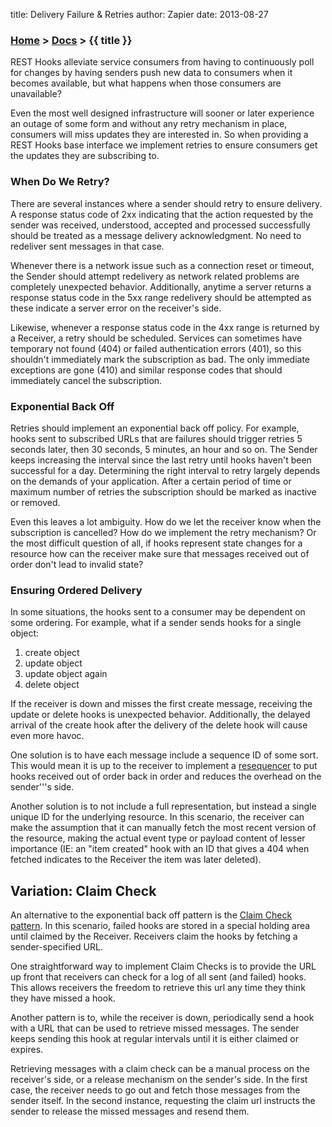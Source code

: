 title: Delivery Failure & Retries
author: Zapier
date: 2013-08-27


### [Home](/) > [Docs](/docs/) > {{ title }}

REST Hooks alleviate service consumers from having to continuously poll for changes by having senders push new data to consumers when it becomes available, but what happens when those consumers are unavailable?

Even the most well designed infrastructure will sooner or later experience an outage of some form and without any retry mechanism in place, consumers will miss updates they are interested in. So when providing a REST Hooks base interface we implement retries to ensure consumers get the updates they are subscribing to. 


### When Do We Retry?

There are several instances where a sender should retry to ensure delivery. A response status code of 2xx indicating that the action requested by the sender was received, understood, accepted and processed successfully should be treated as a message delivery acknowledgment. No need to redeliver sent messages in that case.

Whenever there is a network issue such as a connection reset or timeout, the Sender should attempt redelivery as network related problems are completely unexpected behavior. Additionally, anytime a server returns a response status code in the 5xx range redelivery should be attempted as these indicate a server error on the receiver's side.

Likewise, whenever a response status code in the 4xx range is returned by a Receiver, a retry should be scheduled. Services can sometimes have temporary not found (404) or failed authentication errors (401), so this shouldn't immediately mark the subscription as bad. The only immediate exceptions are gone (410) and similar response codes that should immediately cancel the subscription.


### Exponential Back Off

Retries should implement an exponential back off policy. For example, hooks sent to subscribed URLs that are failures should trigger retries 5 seconds later, then 30 seconds, 5 minutes, an hour and so on. The Sender keeps increasing the interval since the last retry until hooks haven't been successful for a day. Determining the right interval to retry largely depends on the demands of your application. After a certain period of time or maximum number of retries the subscription should be marked as inactive or removed.

Even this leaves a lot ambiguity. How do we let the receiver know when the subscription is cancelled? How do we implement the retry mechanism? Or the most difficult question of all, if hooks represent state changes for a resource how can the receiver make sure that messages received out of order don't lead to invalid state?


### Ensuring Ordered Delivery

In some situations, the hooks sent to a consumer may be dependent on some ordering. For example, what if a sender sends hooks for a single object:

1. create object
2. update object
3. update object again
4. delete object

If the receiver is down and misses the first create message, receiving the update or delete hooks is unexpected behavior. Additionally, the delayed arrival of the create hook after the delivery of the delete hook will cause even more havoc.

One solution is to have each message include a sequence ID of some sort. This would mean it is up to the receiver to implement a [resequencer](http://www.enterpriseintegrationpatterns.com/Resequencer.html) to put hooks received out of order back in order and reduces the overhead on the sender'''s side.

Another solution is to not include a full representation, but instead a single unique ID for the underlying resource. In this scenario, the receiver can make the assumption that it can manually fetch the most recent version of the resource, making the actual event type or payload content of lesser importance (IE: an "item created" hook with an ID that gives a 404 when fetched indicates to the Receiver the item was later deleted).


## Variation: Claim Check

An alternative to the exponential back off pattern is the [Claim Check pattern](http://eaipatterns.com/StoreInLibrary.html). In this scenario, failed hooks are stored in a special holding area until claimed by the Receiver. Receivers claim the hooks by fetching a sender-specified URL.

One straightforward way to implement Claim Checks is to provide the URL up front that receivers can check for a log of all sent (and failed) hooks. This allows receivers the freedom to retrieve this url any time they think they have missed a hook.

Another pattern is to, while the receiver is down, periodically send a hook with a URL that can be used to retrieve missed messages. The sender keeps sending this hook at regular intervals until  it is either claimed or expires. 

Retrieving messages with a claim check can be a manual process on the receiver's side, or a release mechanism on the sender's side. In the first case, the receiver needs to go out and fetch those messages from the sender itself. In the second instance, requesting the claim url instructs the sender to release the missed messages and resend them.

